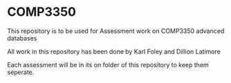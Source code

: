 # COMP3350
This repository is to be used for Assessment work on COMP3350 advanced databases

All work in this repository has been done by Karl Foley and Dillion Latimore

Each assessment will be in its on folder of this repository to keep them seperate.
